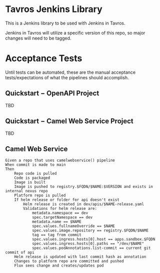 # Tavros Jenkins Library

This is a Jenkins library to be used with Jenkins in Tavros.

Jenkins in Tavros will utilize a specific version of this repo, so major changes will need to be tagged.

# Acceptance Tests

Until tests can be automated, these are the manual acceptance tests/expectations of what the pipelines should accomplish.

## Quickstart − OpenAPI Project

TBD

## Quickstart − Camel Web Service Project

TBD

## Camel Web Service
```
Given a repo that uses camelwebservice() pipeline
When commit is made to main
Then
    Repo code is pulled
    Code is packaged
    Image is built
    Image is pushed to registry.$FQDN/$NAME:$VERSION and exists in internal nexus repo
    Platform repo is pulled
    If helm release or folder for api doesn't exist
        Helm release is created in dev/apis/$NAME-release.yaml
        Validations for helm release are:
            metadata.namespace == dev
            spec.targetNamespace == dev
            metadata.name == $NAME
            spec.values.fullnameOverride == $NAME
            spec.values.image.repository == registry.$FQDN/$NAME
            tag == tag from commit
            spec.values.ingress.hosts[0].host == apps.sandbox.$FQDN
            spec.values.ingress.hosts[0].paths == "/dev/$NAME"
            spec.values.podAnnotations.list-commit == current git commit of api
    Helm release is updated with last commit hash as annotation
    Changes to platform repo are committed and pushed
    Flux sees change and creates/updates pod
```